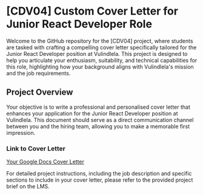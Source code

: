 # [CDV04] Custom Cover Letter for Junior React Developer Role

Welcome to the GitHub repository for the [CDV04] project, where students are tasked with crafting a compelling cover letter specifically tailored for the Junior React Developer position at Vulindlela. This project is designed to help you articulate your enthusiasm, suitability, and technical capabilities for this role, highlighting how your background aligns with Vulindlela's mission and the job requirements.

## Project Overview

Your objective is to write a professional and personalised cover letter that enhances your application for the Junior React Developer position at Vulindlela. This document should serve as a direct communication channel between you and the hiring team, allowing you to make a memorable first impression.

### Link to Cover Letter
[Your Google Docs Cover Letter](https://docs.google.com/document/d/1lfHBHjxUscW35h3CYam8raR4QNeWXypmQYNhAQsim24/edit)

For detailed project instructions, including the job description and specific sections to include in your cover letter, please refer to the provided project brief on the LMS.


